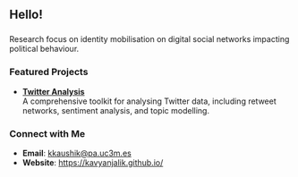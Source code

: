 ## Hello!

### 
   Research focus on identity mobilisation on digital social networks impacting political behaviour. 

### Featured Projects
- **[Twitter Analysis](https://github.com/kavyanjalik/Twitter-Analysis)**  
  A comprehensive toolkit for analysing Twitter data, including retweet networks, sentiment analysis, and topic modelling.

### Connect with Me
- **Email**: kkaushik@pa.uc3m.es
- **Website**: https://kavyanjalik.github.io/
